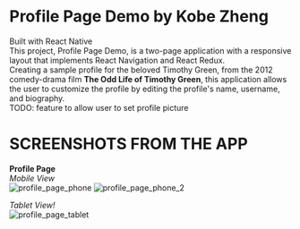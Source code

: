 # Profile Page Demo by Kobe Zheng 

Built with React Native <br/>
This project, Profile Page Demo, is a two-page application with a responsive layout that implements React Navigation and React Redux. <br/>
Creating a sample profile for the beloved Timothy Green, from the 2012 comedy-drama film **The Odd Life of Timothy Green**, this application allows the user to customize the profile by editing the profile's name, username, and biography. <br />
TODO: feature to allow user to set profile picture <br/>

# SCREENSHOTS FROM THE APP 

**Profile Page** <br/>
*Mobile View* <br/>
![profile_page_phone](https://user-images.githubusercontent.com/57577392/173205199-742142a4-cf3d-4cc2-8f40-53139dd5614f.PNG)
![profile_page_phone_2](https://user-images.githubusercontent.com/57577392/173205180-5fdae7a1-c83e-441a-9260-34ff2c0975e0.PNG) <br/>

*Tablet View!* <br/>
![profile_page_tablet](https://user-images.githubusercontent.com/57577392/173205144-16173073-6df6-4114-a07a-c0ba537d9cd3.PNG)
